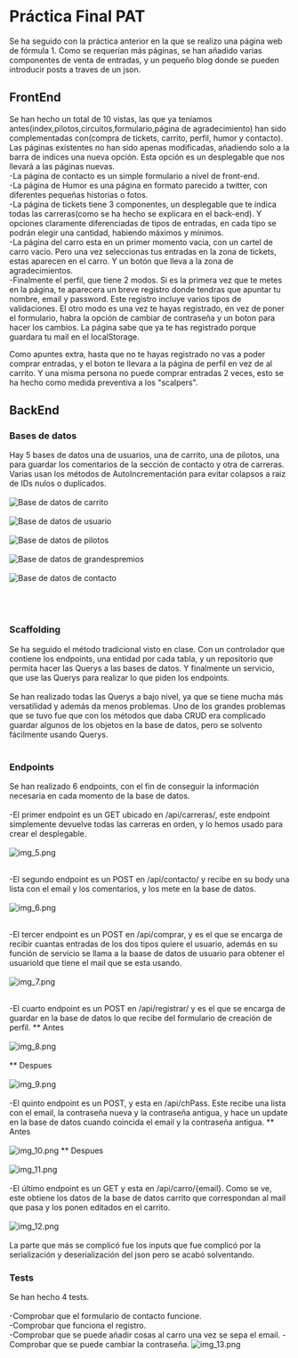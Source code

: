 # Práctica Final PAT

Se ha seguido con la práctica anterior en la que se realizo una página web de fórmula 1. Como se requerían más páginas, se han añadido varias componentes de venta de entradas, y un pequeño blog donde se pueden introducir posts a traves de un json.
## FrontEnd

Se han hecho un total de 10 vistas, las que ya teníamos antes(index,pilotos,circuitos,formulario,página de agradecimiento) han sido complementadas con(compra de tickets, carrito, perfil, humor y contacto).<br>
Las páginas existentes no han sido apenas modificadas, añadiendo solo a la barra de indices una nueva opción. Esta opción es un desplegable que nos llevará a las páginas nuevas.<br>
-La página de contacto es un simple formulario a nivel de front-end.<br>
-La página de Humor es una página en formato parecido a twitter, con diferentes pequeñas historias o fotos.<br>
-La página de tickets tiene 3 componentes, un desplegable que te índica todas las carreras(como se ha hecho se explicara en el back-end). Y opciones claramente diferenciadas de tipos de entradas, en cada tipo se podrán elegir una cantidad, habiendo máximos y mínimos.<br>
-La página del carro esta en un primer momento vacia, con un cartel de carro vacío. Pero una vez seleccionas tus entradas en la zona de tickets, estas aparecen en el carro. Y un botón que lleva a la zona de agradecimientos.<br>
-Finalmente el perfil, que tiene 2 modos. Si es la primera vez que te metes en la página, te aparecera un breve registro donde tendras que apuntar tu nombre, email y password. Este registro incluye varios tipos de validaciones. El otro modo es una vez te hayas registrado, en vez de poner el formulario, habra la opción de cambiar de contraseña y un boton para hacer los cambios. La página sabe que ya te has registrado porque guardara tu mail en el localStorage.<br>

Como apuntes extra, hasta que no te hayas registrado no vas a poder comprar entradas, y el boton te llevara a la página de perfil en vez de al carrito. Y una misma persona no puede comprar entradas 2 veces, esto se ha hecho como medida preventiva a los "scalpers".<br>
## BackEnd

### Bases de datos

Hay 5 bases de datos una de usuarios, una de carrito, una de pilotos, una para guardar los comentarios de la sección de contacto y otra de carreras.<br>
Varias usan los métodos de AutoIncrementación para evitar colapsos a raiz de IDs nulos o duplicados.<br><br>
![Base de datos de carrito](img.png)
<br><br>
![Base de datos de usuario](img_1.png)
<br><br>
![Base de datos de pilotos](img_2.png)
<br><br>
![Base de datos de grandespremios](img_3.png)
<br><br>
![Base de datos de contacto](img_4.png)
<br><br>
<br><br>

### Scaffolding
Se ha seguido el método tradicional visto en clase. Con un controlador que contiene los endpoints, una entidad por cada tabla, y un repositorio que permita hacer las Querys a las bases de datos. Y finalmente un servicio, que use las Querys para realizar lo que piden los endpoints.<br><br>
Se han realizado todas las Querys a bajo nivel, ya que se tiene mucha más versatilidad y además da menos problemas. Uno de los grandes problemas que se tuvo fue que con los métodos que daba CRUD era complicado guardar algunos de los objetos en la base de datos, pero se solvento fácilmente usando Querys.<br><br>

### Endpoints
Se han realizado 6 endpoints, con el fin de conseguir la información necesaria en cada momento de la base de datos.
<br><br>
-El primer endpoint es un GET ubicado en /api/carreras/, este endpoint simplemente devuelve todas las carreras en orden, y lo hemos usado para crear el desplegable.<br><br>
![img_5.png](img_5.png)<br><br>

-El segundo endpoint es un POST en /api/contacto/ y recibe en su body una lista con el email y los comentarios, y los mete en la base de datos.<br><br>
![img_6.png](img_6.png)
<br><br>

-El tercer endpoint es un POST en /api/comprar, y es el que se encarga de recibir cuantas entradas de los dos tipos quiere el usuario, además en su función de servicio se llama a la baase de datos de usuario para obtener el usuarioId que tiene el mail que se esta usando.<br><br>
![img_7.png](img_7.png)<br><br>

-El cuarto endpoint es un POST en /api/registrar/ y es el que se encarga de guardar en la base de datos lo que recibe del formulario de creación de perfil.
** Antes<br><br>
![img_8.png](img_8.png)<br><br>
** Despues<br><br>
![img_9.png](img_9.png)
<br><br>
-El quinto endpoint es un POST, y esta en /api/chPass. Este recibe una lista con el email, la contraseña nueva y la contraseña antigua, y hace un update en la base de datos cuando coincida el email y la contraseña antigua.
** Antes<br><br>
![img_10.png](img_10.png)
** Despues<br><br>
![img_11.png](img_11.png)
<br><br>
-El último endpoint es un GET y esta en /api/carro/{email}. Como se ve, este obtiene los datos de la base de datos carrito que correspondan al mail que pasa y los ponen editados en el carrito.<br><br>
![img_12.png](img_12.png)
<br><br>
La parte que más se complicó fue los inputs que fue complicó por la serialización y deserialización del json pero se acabó solventando.
### Tests

Se han hecho 4 tests.<br><br>
-Comprobar que el formulario de contacto funcione.<br>
-Comprobar que funciona el registro.<br>
-Comprobar que se puede añadir cosas al carro una vez se sepa el email.
-Comprobar que se puede cambiar la contraseña.
![img_13.png](img_13.png)